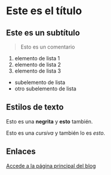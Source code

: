 # Este es el título

## Este es un subtítulo

> Esto es un comentario

1. elemento de lista 1
1. elemento de lista 2
1. elemento de lista 3
 - subelemento de lista
 - otro subelemento de lista

## Estilos de texto

 Esto es una **negrita** y __esto__ también.

 Esto es una *cursiva* y también lo es _esto_.

## Enlaces

[Accede a la página principal del blog](/index.md)